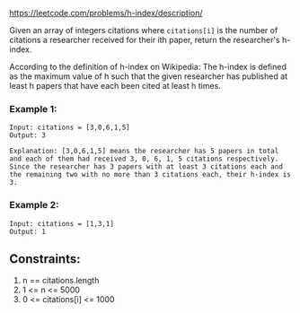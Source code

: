 https://leetcode.com/problems/h-index/description/

Given an array of integers citations where `citations[i]` is the number of citations a researcher received for their ith paper, return the researcher's h-index.

According to the definition of h-index on Wikipedia: The h-index is defined as the maximum value of h such that the given researcher has published at least h papers that have each been cited at least h times.

### Example 1:
```text
Input: citations = [3,0,6,1,5]
Output: 3

Explanation: [3,0,6,1,5] means the researcher has 5 papers in total and each of them had received 3, 0, 6, 1, 5 citations respectively.
Since the researcher has 3 papers with at least 3 citations each and the remaining two with no more than 3 citations each, their h-index is 3.
```

### Example 2:
```text
Input: citations = [1,3,1]
Output: 1
```

## Constraints:

1. n == citations.length
1. 1 <= n <= 5000
1. 0 <= citations[i] <= 1000